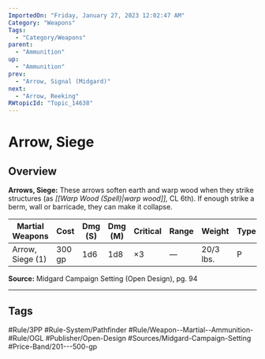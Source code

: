 ```yaml
---
ImportedOn: "Friday, January 27, 2023 12:02:47 AM"
Category: "Weapons"
Tags:
  - "Category/Weapons"
parent:
  - "Ammunition"
up:
  - "Ammunition"
prev:
  - "Arrow, Signal (Midgard)"
next:
  - "Arrow, Reeking"
RWtopicId: "Topic_14638"
---
```

# Arrow, Siege
## Overview
**Arrows, Siege:** These arrows soften earth and warp wood when they strike structures (as *[[Warp Wood (Spell)|warp wood]],* CL 6th). If enough strike a berm, wall or barricade, they can make it collapse.


| **Martial Weapons** | **Cost** | **Dmg (S)** | **Dmg (M)** | **Critical** | **Range** | **Weight** | **Type** |
|---|---|---|---|---|---|---|---|
| Arrow, Siege (1) | 300 gp | 1d6 | 1d8 | ×3 | — | 20/3 lbs. | P |

**Source:** Midgard Campaign Setting (Open Design), pg. 94


---
## Tags
#Rule/3PP #Rule-System/Pathfinder #Rule/Weapon--Martial--Ammunition- #Rule/OGL #Publisher/Open-Design #Sources/Midgard-Campaign-Setting #Price-Band/201---500-gp

